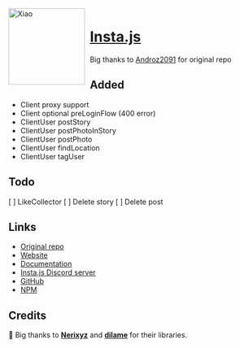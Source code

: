 <img width="150" height="150" align="left" style="float: left; margin: 0 10px 0 0;" alt="Xiao" src="https://i.goopics.net/PO1L4.png">

# [Insta.js](https://npmjs.com/@androz2091/insta.js)

Big thanks to [Androz2091](https://github.com/Androz2091) for original repo

## Added

+ Client proxy support
+ Client optional preLoginFlow (400 error)
+ ClientUser postStory
+ ClientUser postPhotoInStory
+ ClientUser postPhoto
+ ClientUser findLocation
+ ClientUser tagUser

## Todo

[ ] LikeCollector
[ ] Delete story
[ ] Delete post

## Links

+ [Original repo](https://github.com/Androz2091/insta.js)
+ [Website](https://insta.js.org)
+ [Documentation](https://insta.js.org/#/docs)
+ [Insta.js Discord server](https://discord.gg/hw87VUQ)
+ [GitHub](https://github.com/Androz2091/insta.js)
+ [NPM](https://www.npmjs.com/@androz2091/insta.js)

## Credits

🧡 Big thanks to **[Nerixyz](https://github.com/Nerixyz)** and **[dilame](https://github.com/dilame)** for their libraries.
